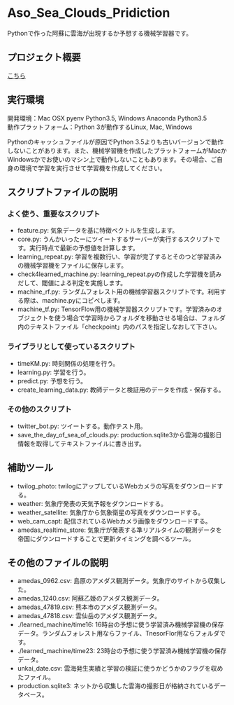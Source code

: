 # Aso_Sea_Clouds_Pridiction
Pythonで作った阿蘇に雲海が出現するか予想する機械学習器です。

## プロジェクト概要
[こちら](http://katsuhiromorishita.github.io/Aso_Sea_Clouds_Pridiction/)

## 実行環境
開発環境：Mac OSX pyenv Python3.5, Windows Anaconda Python3.5  
動作プラットフォーム：Python 3が動作するLinux, Mac, Windows

Pythonのキャッシュファイルが原因でPython 3.5よりも古いバージョンで動作しないことがあります。また、機械学習機を作成したプラットフォームがMacかWindowsかでお使いのマシン上で動作しないこともあります。その場合、ご自身の環境で学習を実行させて学習機を作成してください。

## スクリプトファイルの説明
### よく使う、重要なスクリプト
* feature.py: 気象データを基に特徴ベクトルを生成します。
* core.py: うんかいったーにツイートするサーバーが実行するスクリプトです。実行時点で最新の予想値を計算します。
* learning_repeat.py: 学習を複数行い、学習が完了するとそのつど学習済みの機械学習機をファイルに保存します。
* check4learned_machine.py: learning_repeat.pyの作成した学習機を読みだして、閾値による判定を実施します。
* machine_rf.py: ランダムフォレスト用の機械学習器スクリプトです。利用する際は、machine.pyにコピペします。
* machine_tf.py: TensorFlow用の機械学習器スクリプトです。学習済みのオブジェクトを使う場合で学習時からフォルダを移動させる場合は、フォルダ内のテキストファイル「checkpoint」内のパスを指定しなおして下さい。

### ライブラリとして使っているスクリプト
* timeKM.py: 時刻関係の処理を行う。
* learning.py: 学習を行う。
* predict.py: 予想を行う。
* create_learning_data.py: 教師データと検証用のデータを作成・保存する。

### その他のスクリプト
* twitter_bot.py: ツイートする。動作テスト用。
* save_the_day_of_sea_of_clouds.py: production.sqlite3から雲海の撮影日情報を取得してテキストファイルに書き出す。

## 補助ツール
* twilog_photo: twilogにアップしているWebカメラの写真をダウンロードする。
* weather: 気象庁発表の天気予報をダウンロードする。
* weather_satellite: 気象庁から気象衛星の写真をダウンロードする。
* web_cam_capt: 配信されているWebカメラ画像をダウンロードする。
* amedas_realtime_store: 気象庁が発表する準リアルタイムの観測データを帝国にダウンロードすることで更新タイミングを調べるツール。

## その他のファイルの説明
* amedas_0962.csv: 島原のアメダス観測データ。気象庁のサイトから収集した。
* amedas_1240.csv: 阿蘇乙姫のアメダス観測データ。
* amedas_47819.csv: 熊本市のアメダス観測データ。
* amedas_47818.csv: 雲仙岳のアメダス観測データ。
* ./learned_machine/time16: 16時台の予想に使う学習済み機械学習機の保存データ。ランダムフォレスト用ならファイル、TnesorFlor用ならフォルダです。
* ./learned_machine/time23: 23時台の予想に使う学習済み機械学習機の保存データ。
* unkai_date.csv: 雲海発生実績と学習の検証に使うかどうかのフラグを収めたファイル。
* production.sqlite3: ネットから収集した雲海の撮影日が格納されているデータベース。
